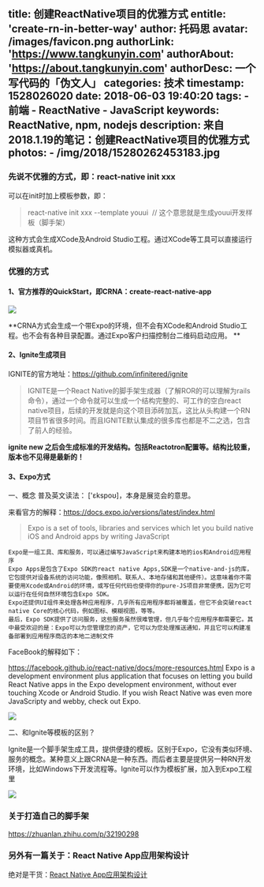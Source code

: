 title: 创建ReactNative项目的优雅方式
entitle: 'create-rn-in-better-way'
author: 托码思
avatar: /images/favicon.png
authorLink: 'https://www.tangkunyin.com'
authorAbout: 'https://about.tangkunyin.com'
authorDesc: 一个写代码的「伪文人」
categories: 技术
timestamp: 1528026020
date: 2018-06-03 19:40:20
tags:
    - 前端
    - ReactNative
    - JavaScript
keywords: ReactNative, npm, nodejs
description: 来自2018.1.19的笔记：创建ReactNative项目的优雅方式
photos:
    - /img/2018/15280262453183.jpg
---

### 先说不优雅的方式，即：react-native init xxx

可以在init时加上模板参数，即：

> react-native init xxx --template youui  // 这个意思就是生成youui开发样板（脚手架）

这种方式会生成XCode及Android Studio工程。通过XCode等工具可以直接运行模拟器或真机。

### 优雅的方式

#### 1、官方推荐的QuickStart，即CRNA：create-react-native-app
![](/img/2018/15280262453183.jpg)

**CRNA方式会生成一个带Expo的环境，但不会有XCode和Android Studio工程。也不会有各种目录配置。通过Expo客户扫描控制台二维码启动应用。
**

#### 2、Ignite生成项目

IGNITE的官方地址：https://github.com/infinitered/ignite

> IGNITE是一个React Native的脚手架生成器（了解ROR的可以理解为rails命令），通过一个命令就可以生成一个结构完整的、可工作的空白react native项目，后续的开发就是向这个项目添砖加瓦，这比从头构建一个RN项目节省很多时间。而且IGNITE默认集成的很多库也都是不二之选，包含了前人的经验。

**ignite new 之后会生成标准的开发结构。包括Reactotron配置等。结构比较重，版本也不见得是最新的！**

#### 3、Expo方式

一、概念
普及英文读法： ['ɛkspoʊ]，本身是展览会的意思。

来看官方的解释：https://docs.expo.io/versions/latest/index.html

> Expo is a set of tools, libraries and services which let you build native iOS and Android apps by writing JavaScript

```
Expo是一组工具、库和服务，可以通过编写JavaScript来构建本地的ios和Android应用程序
Expo Apps是包含了Expo SDK的react native Apps,SDK是一个native-and-js的库，它包提供对设备系统的访问功能，像照相机、联系人、本地存储和其他硬件）。这意味着你不需要使用Xcode或Android的环境，或写任何代码也使得你的pure-JS项目非常便携，因为它可以运行在任何自然环境包含Expo SDK。
Expo还提供UI组件来处理各种应用程序，几乎所有应用程序都将被覆盖，但它不会突破react native Core的核心代码，例如图标、模糊视图，等等。
最后，Expo SDK提供了访问服务，这些服务虽然很难管理，但几乎每个应用程序都需要它。其中最受欢迎的是：Expo可以为您管理您的资产，它可以为您处理推送通知，并且它可以构建准备部署到应用程序商店的本地二进制文件
```

FaceBook的解释如下：

https://facebook.github.io/react-native/docs/more-resources.html Expo is a development environment plus application that focuses on letting you build React Native apps in the Expo development environment, without ever touching Xcode or Android Studio. If you wish React Native was even more JavaScripty and webby, check out Expo.

![](/img/2018/15280264067172.jpg)


二、和Ignite等模板的区别？

Ignite是一个脚手架生成工具，提供便捷的模板。区别于Expo，它没有类似环境、服务的概念。某种意义上跟CRNA是一种东西。而后者主要是提供另一种RN开发环境，比如Windows下开发流程等。Ignite可以作为模板扩展，加入到Expo工程里


![](/img/2018/15280264415058.jpg)

### 关于打造自己的脚手架

https://zhuanlan.zhihu.com/p/32190298

### 另外有一篇关于：React Native App应用架构设计

绝对是干货：[React Native App应用架构设计](https://zhuanlan.zhihu.com/p/30617441)


